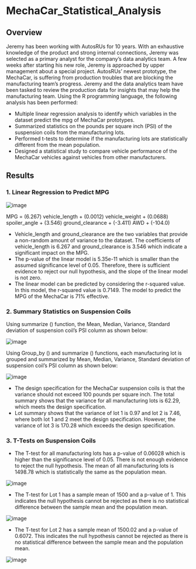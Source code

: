 # MechaCar_Statistical_Analysis
## Overview
Jeremy has been working with AutosRUs for 10 years. With an exhaustive knowledge of the product and strong internal connections, Jeremy was selected as a primary analyst for the company’s data analytics team. A few weeks after starting his new role, Jeremy is approached by upper management about a special project. AutosRUs’ newest prototype, the MechaCar, is suffering from production troubles that are blocking the manufacturing team’s progress. Jeremy and the data analytics team have been tasked to review the production data for insights that may help the manufacturing team. Using the R programming language, the following analysis has been performed:

- Multiple linear regression analysis to identify which variables in the dataset predict the mpg of MechaCar prototypes.
- Summarized statistics on the pounds per square inch (PSI) of the suspension coils from the manufacturing lots.
- Performed t-tests to determine if the manufacturing lots are statistically different from the mean population.
- Designed a statistical study to compare vehicle performance of the MechaCar vehicles against vehicles from other manufacturers.

## Results
### 1.  Linear Regression to Predict MPG

![image](https://user-images.githubusercontent.com/76491891/120903008-7daa7980-c611-11eb-9e54-15297e0e244e.png)

MPG = (6.267) vehicle_length + (0.0012) vehicle_weight + (0.0688) spoiler_angle + (3.546) ground_clearance + (-3.411) AWD + (-104.0)

- Vehicle_length and ground_clearance are the two variables that provide a non-random amount of variance to the dataset. The coefficients of vehicle_length is 6.267 and ground_clearance is 3.546 which indicate a significant impact on the MPG.
- The p-value of the linear model is 5.35e-11 which is smaller than the assumed significance level of 0.05. Therefore, there is sufficient evidence to reject our null hypothesis, and the slope of the linear model is not zero.
- The linear model can be predicted by considering the r-squared value. In this model, the r-squared value is 0.7149. The model to predict the MPG of the MechaCar is 71% effective.

### 2.  Summary Statistics on Suspension Coils
Using summarize () function, the Mean, Median, Variance, Standard deviation of suspension coil’s PSI column as shown below:

![image](https://user-images.githubusercontent.com/76491891/120903070-06291a00-c612-11eb-842d-77409098aa48.png)

Using Group_by () and summarize () functions, each manufacturing lot is grouped and summarized by Mean, Median, Variance, Standard deviation of suspension coil’s PSI column as shown below:

![image](https://user-images.githubusercontent.com/76491891/120903089-248f1580-c612-11eb-93fd-63924bef6a04.png)

- The design specification for the MechaCar suspension coils is that the variance should not exceed 100 pounds per square inch. The total summary shows that the variance for all manufacturing lots is 62.29, which meets the design specification.
- Lot summary shows that the variance of lot 1 is 0.97 and lot 2 is 7.46, where both lot 1 and 2 meet the design specification. However, the variance of lot 3 is 170.28 which exceeds the design specification. 

### 3.  T-Tests on Suspension Coils
- The T-test for all manufacturing lots has a p-value of 0.06028 which is higher than the significance level of 0.05. There is not enough evidence to reject the null hypothesis. The mean of all manufacturing lots is 1498.78 which is statistically the same as the population mean.

![image](https://user-images.githubusercontent.com/76491891/120903182-aed77980-c612-11eb-8f95-385c71357913.png)

- The T-test for Lot 1 has a sample mean of 1500 and a p-value of 1. This indicates the null hypothesis cannot be rejected as there is no statistical difference between the sample mean and the population mean.

![image](https://user-images.githubusercontent.com/76491891/120903212-e1817200-c612-11eb-9d4c-e97fef3225a7.png)

- The T-test for Lot 2 has a sample mean of 1500.02 and a p-value of 0.6072. This indicates the null hypothesis cannot be rejected as there is no statistical difference between the sample mean and the population mean.

![image](https://user-images.githubusercontent.com/76491891/120903243-037af480-c613-11eb-8d58-510ee3bc9b5f.png)
